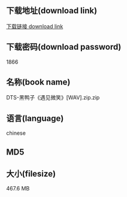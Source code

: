 ## 下载地址(download link)
[下载链接 download link](https://voluble-croquembouche-d321dc.netlify.app/?s=DTS-%E9%BB%91%E9%B8%AD%E5%AD%90%E3%80%8A%E9%81%87%E8%A7%81%E5%BE%AE%E7%AC%91%E3%80%8B%5BWAV%5D.zip)

## 下载密码(download password)
1866

## 名称(book name)
DTS-黑鸭子《遇见微笑》[WAV].zip.zip

## 语言(language)
chinese

## MD5


## 大小(filesize)
467.6 MB
